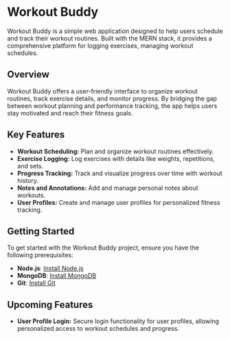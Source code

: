 # Workout Buddy

Workout Buddy is a simple web application designed to help users schedule and track their workout routines. Built with the MERN stack, it provides a comprehensive platform for logging exercises, managing workout schedules.

## Overview

Workout Buddy offers a user-friendly interface to organize workout routines, track exercise details, and monitor progress. By bridging the gap between workout planning and performance tracking, the app helps users stay motivated and reach their fitness goals.

## Key Features

- **Workout Scheduling:** Plan and organize workout routines effectively.
- **Exercise Logging:** Log exercises with details like weights, repetitions, and sets.
- **Progress Tracking:** Track and visualize progress over time with workout history.
- **Notes and Annotations:** Add and manage personal notes about workouts.
- **User Profiles:** Create and manage user profiles for personalized fitness tracking.

## Getting Started

To get started with the Workout Buddy project, ensure you have the following prerequisites:

- **Node.js**: [Install Node.js](https://nodejs.org/)
- **MongoDB**: [Install MongoDB](https://www.mongodb.com/try/download/community)
- **Git**: [Install Git](https://git-scm.com/book/en/v2/Getting-Started-Installing-Git)

## Upcoming Features

- **User Profile Login:** Secure login functionality for user profiles, allowing personalized access to workout schedules and progress.
